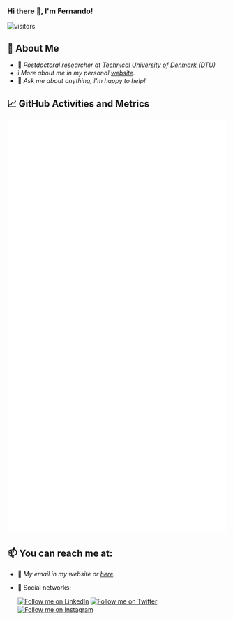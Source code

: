 ### Hi there 👋, I'm Fernando!

![visitors](https://visitor-badge.glitch.me/badge?page_id=fdojurado.fdojurado)
<!-- [![GitHub fdojurado](https://img.shields.io/github/followers/fdojurado?label=follow&style=social)](https://github.com/fdojurado) -->

## 📖 About Me

- 💼 _Postdoctoral researcher at [Technical University of Denmark (DTU)](https://www.dtu.dk/english)_
- ℹ️ _More about me in my personal [website](https://people.compute.dtu.dk/ffjla/)._
- 💬 _Ask me about anything, I'm happy to help!_
## 📈 GitHub Activities and Metrics

![Metrics](/github-metrics.svg)

## 📫 You can reach me at:

- :email: _My email in my website or [here](https://github.com/fdojurado/fdojurado/issues)._
- :thought_balloon: Social networks:

     [<img src="https://raw.githubusercontent.com/peterthehan/peterthehan/master/assets/linkedin.svg" width="22px" align="center" alt="Follow me on LinkedIn" title="Follow me on LinkedIn"/>](https://linkedin.com/in/fdojurado)
[<img src="https://raw.githubusercontent.com/peterthehan/peterthehan/master/assets/twitter.svg" width="22px" align="center" alt="Follow me on Twitter" title="Follow me on Twitter"/>](https://twitter.com/fdojurado)
[<img src="https://raw.githubusercontent.com/hussainweb/hussainweb/main/icons/instagram.png" width="22px" align="center" alt="Follow me on Instagram" title="Follow Raymo111 on Instagram"/>](https://instagram.com/fdojurado)


<!--
**fdojurado/fdojurado** is a ✨ _special_ ✨ repository because its `README.md` (this file) appears on your GitHub profile.

Here are some ideas to get you started:

- 🔭 I’m currently working on ...
- 🌱 I’m currently learning ...
- 👯 I’m looking to collaborate on ...
- 🤔 I’m looking for help with ...
- 💬 Ask me about ...
- 📫 How to reach me: ...
- 😄 Pronouns: ...
- ⚡ Fun fact: ...
-->
